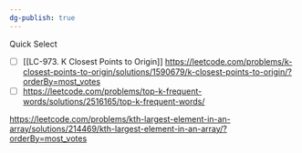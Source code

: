 ```yaml
---
dg-publish: true
---
```

Quick Select
- [ ] [[LC-973. K Closest Points to Origin]]
https://leetcode.com/problems/k-closest-points-to-origin/solutions/1590679/k-closest-points-to-origin/?orderBy=most_votes
- [ ] https://leetcode.com/problems/top-k-frequent-words/solutions/2516165/top-k-frequent-words/

https://leetcode.com/problems/kth-largest-element-in-an-array/solutions/214469/kth-largest-element-in-an-array/?orderBy=most_votes
